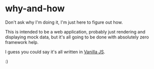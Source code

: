 # why-and-how

Don't ask why I'm doing it, I'm just here to figure out how.

This is intended to be a web application, probably just rendering and displaying mock data, but it's all going to be done with absolutely zero framework help.

I guess you could say it's all written in [Vanilla JS](http://vanilla-js.com/).

:)
